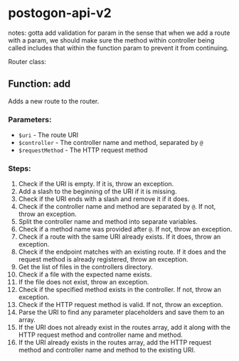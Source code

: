 # postogon-api-v2

notes: gotta add validation for param in the sense that when we add a route with a param, we should make sure the method within controller being called includes that within the function param to prevent it from continuing.

Router class:
## Function: add

Adds a new route to the router.

### Parameters:

- `$uri` - The route URI
- `$controller` - The controller name and method, separated by `@`
- `$requestMethod` - The HTTP request method

### Steps:

1. Check if the URI is empty. If it is, throw an exception.
2. Add a slash to the beginning of the URI if it is missing.
3. Check if the URI ends with a slash and remove it if it does.
4. Check if the controller name and method are separated by `@`. If not, throw an exception.
5. Split the controller name and method into separate variables.
6. Check if a method name was provided after `@`. If not, throw an exception.
7. Check if a route with the same URI already exists. If it does, throw an exception.
8. Check if the endpoint matches with an existing route. If it does and the request method is already registered, throw an exception.
9. Get the list of files in the controllers directory.
10. Check if a file with the expected name exists.
11. If the file does not exist, throw an exception.
12. Check if the specified method exists in the controller. If not, throw an exception.
13. Check if the HTTP request method is valid. If not, throw an exception.
14. Parse the URI to find any parameter placeholders and save them to an array.
15. If the URI does not already exist in the routes array, add it along with the HTTP request method and controller name and method.
16. If the URI already exists in the routes array, add the HTTP request method and controller name and method to the existing URI.
